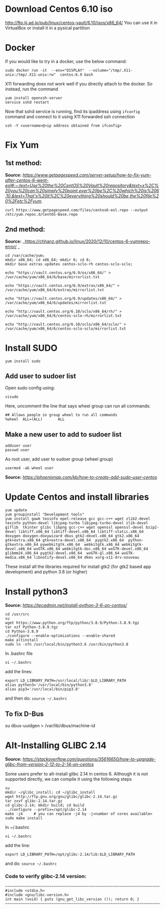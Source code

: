 # Download Centos 6.10 iso
http://ftp.iij.ad.jp/pub/linux/centos-vault/6.10/isos/x86_64/
You can use it in VirtualBox or install it in a pysical partition

# Docker
If you would like to try in a docker, use the below command:
```
sudo docker run -it  --env="DISPLAY"  --volume="/tmp/.X11-unix:/tmp/.X11-unix:rw"  centos:6.9 bash
```
X11 forwarding does not work well if you directly attach to the docker. So instead, run the command
```
yum install openssh-server
service sshd restart
```
Now that sshd service is running, find its ipaddress using ```ifconfig``` command and connect to it using X11 forwarded ssh connection
```
ssh -Y <username>@<ip address obtained from ifconfig>
```

# Fix Yum
## 1st method:
**Source:** _https://www.getpagespeed.com/server-setup/how-to-fix-yum-after-centos-6-went-eol#:~:text=Use%20the%20CentOS%20Vault%20repository&text=x%2C%20you%20can%20simply%20point,ever%20be%2C%20which%20is%206.10.&text=That's%20it%2C%20everything%20should%20be,the%20file%20%2Fetc%2Fyum._
```
curl https://www.getpagespeed.com/files/centos6-eol.repo --output /etc/yum.repos.d/CentOS-Base.repo
```

## 2nd method:
**Source:** _https://chhanz.github.io/linux/2020/12/10/centos-6-yumrepo-error/
_
```
cd /var/cache/yum;
mkdir x86_64; cd x86_64; mkdir 6; cd 6;
mkdir base extras updates centos-sclo-rh centos-sclo-sclo;

echo "https://vault.centos.org/6.9/os/x86_64/" > /var/cache/yum/x86_64/6/base/mirrorlist.txt

echo "https://vault.centos.org/6.9/extras/x86_64/" > /var/cache/yum/x86_64/6/extras/mirrorlist.txt

echo "https://vault.centos.org/6.9/updates/x86_64/" > /var/cache/yum/x86_64/6/updates/mirrorlist.txt

echo "http://vault.centos.org/6.10/sclo/x86_64/rh/" > /var/cache/yum/x86_64/6/centos-sclo-rh/mirrorlist.txt

echo "http://vault.centos.org/6.10/sclo/x86_64/sclo/" > /var/cache/yum/x86_64/6/centos-sclo-sclo/mirrorlist.txt
```

# Install SUDO
```
yum install sudo
```
## Add user to sudoer list
Open sudo config using:
```
visudo
```
Here, uncomment the line that says wheel group can run all commands:
```
## Allows people in group wheel to run all commands
%wheel  ALL=(ALL)       ALL
```
## Make a new user to add to sudoer list
```
adduser user
passwd user
```
As root user, add user to sudoer group (wheel group)
```
usermod -aG wheel user
```
**Source:** _https://phoenixnap.com/kb/how-to-create-add-sudo-user-centos_

# Update Centos and install libraries
```
yum update
yum groupinstall "Development tools"
yum install gawk texinfo epel-release gcc gcc-c++ wget zlib2-devel texinfo python-devel libjpeg-turbo libjpeg-turbo-devel zlib-devel giflib  tkinter glibc libpng gcc-c++ wget openssl openssl-devel bzip2-devel libtiff.x86_64 libtiff-devel.x86_64 libtiff-static.x86_64 doxygen doxygen-doxywizard dbus gtk2-devel.x86_64 gtk2.x86_64 gtk+extra.x86_64 gtk+extra-devel.x86_64  pygtk2.x86_64  python-gtkextra.x86_64 pywebkitgtk.x86_64  webkitgtk.x86_64 webkitgtk-devel.x86_64 wxGTK.x86_64 webkitgtk-doc.x86_64 wxGTK-devel.x86_64 glibmm24.x86_64 pygtk2-devel.x86_64  wxGTK-gl.x86_64 wxGTK-media.x86_64 libnotify-devel.x86_64 dkms xorg-x11-drv-nouveau
```
These install all the libraries required for install gtk2 (for gtk2 based app development) and python 3.8 (or higher)

# Install python3

**Source:** _https://tecadmin.net/install-python-3-6-on-centos/_
```
cd /usr/src
su
wget https://www.python.org/ftp/python/3.8.9/Python-3.8.9.tgz
tar xzf Python-3.8.9.tgz
cd Python-3.8.9
./configure --enable-optimizations --enable-shared
make altinstall
sudo ln -sfn /usr/local/bin/python3.6 /usr/bin/python3.8
```

In .bashrc file
```
vi ~/.bashrc
```
add the lines:
```
export LD_LIBRARY_PATH=/usr/local/lib/:$LD_LIBRARY_PATH
alias python3='/usr/local/bin/python3.8'
alias pip3='/usr/local/bin/pip3.8'
```
and then do: ```source ~/.bashrc```

## To fix D-Bus
su
dbus-uuidgen > /var/lib/dbus/machine-id
     
# Alt-Installing GLIBC 2.14
**Source:** _https://stackoverflow.com/questions/35616650/how-to-upgrade-glibc-from-version-2-12-to-2-14-on-centos_

Some users prefer to alt-install glibc 2.14 in centos 6. Although it is not supported directly, we can compile it using the following steps
```
su
mkdir ~/glibc_install; cd ~/glibc_install
wget http://ftp.gnu.org/gnu/glibc/glibc-2.14.tar.gz
tar zxvf glibc-2.14.tar.gz
cd glibc-2.14; mkdir build; cd build
../configure --prefix=/opt/glibc-2.14
make -j4     # you can replace -j4 by -j<number of cores available>
sudo make install
```
In ~/.bashrc
```
vi ~/.bashrc
```
add the line:
```
export LD_LIBRARY_PATH=/opt/glibc-2.14/lib:$LD_LIBRARY_PATH
```
and do: ```source ~/.bashrc```

### Code to verify glibc-2.14 version:
```
~~~~~~~~~~~~~~~~~~~~~~~~~~~~~~~~~~~~~~~~~~~~~~~~~~~~~~~~~~~~~~~~~~~~~~~
#include <stdio.h>
#include <gnu/libc-version.h>
int main (void) { puts (gnu_get_libc_version ()); return 0; }
~~~~~~~~~~~~~~~~~~~~~~~~~~~~~~~~~~~~~~~~~~~~~~~~~~~~~~~~~~~~~~~~~~~~~~~
```
